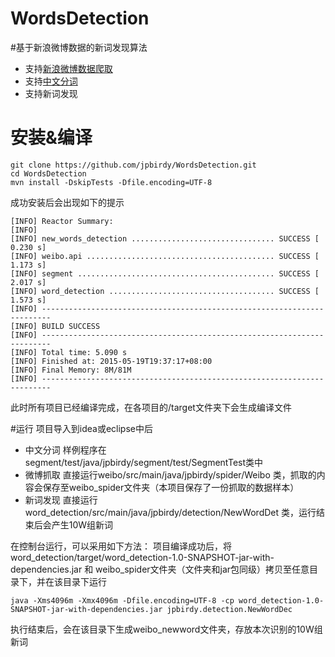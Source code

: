 WordsDetection
======
#基于新浪微博数据的新词发现算法

* 支持[新浪微博数据爬取](http://open.weibo.com/tools/console)
* 支持[中文分词](segment/README.md)
* 支持新词发现

# 安装&编译
    git clone https://github.com/jpbirdy/WordsDetection.git
    cd WordsDetection
    mvn install -DskipTests -Dfile.encoding=UTF-8

成功安装后会出现如下的提示

    [INFO] Reactor Summary:
    [INFO] 
    [INFO] new_words_detection ................................ SUCCESS [  0.230 s]
    [INFO] weibo.api .......................................... SUCCESS [  1.173 s]
    [INFO] segment ............................................ SUCCESS [  2.017 s]
    [INFO] word_detection ..................................... SUCCESS [  1.573 s]
    [INFO] ------------------------------------------------------------------------
    [INFO] BUILD SUCCESS
    [INFO] ------------------------------------------------------------------------
    [INFO] Total time: 5.090 s
    [INFO] Finished at: 2015-05-19T19:37:17+08:00
    [INFO] Final Memory: 8M/81M
    [INFO] ------------------------------------------------------------------------
    
此时所有项目已经编译完成，在各项目的/target文件夹下会生成编译文件

#运行
项目导入到idea或eclipse中后

* 中文分词 样例程序在segment/test/java/jpbirdy/segment/test/SegmentTest类中
* 微博抓取 直接运行weibo/src/main/java/jpbirdy/spider/Weibo 类，抓取的内容会保存至weibo_spider文件夹（本项目保存了一份抓取的数据样本）
* 新词发现 直接运行word_detection/src/main/java/jpbirdy/detection/NewWordDet 类，运行结束后会产生10W组新词

在控制台运行，可以采用如下方法：
项目编译成功后，将
word_detection/target/word_detection-1.0-SNAPSHOT-jar-with-dependencies.jar 和 
weibo_spider文件夹（文件夹和jar包同级）拷贝至任意目录下，并在该目录下运行

    java -Xms4096m -Xmx4096m -Dfile.encoding=UTF-8 -cp word_detection-1.0-SNAPSHOT-jar-with-dependencies.jar jpbirdy.detection.NewWordDec
执行结束后，会在该目录下生成weibo_newword文件夹，存放本次识别的10W组新词   
